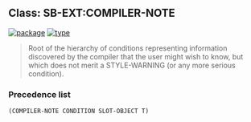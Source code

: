 ## Class: SB-EXT:COMPILER-NOTE
[![package](https://img.shields.io/badge/Package-SB--EXT-5f9ea0.svg?style=social&colorA=999999)](../) [![type](https://img.shields.io/badge/Type-Class-5f9ea0.svg?style=social&colorA=999999)](../#class) 

> Root of the hierarchy of conditions representing information discovered
> by the compiler that the user might wish to know, but which does not merit
> a STYLE-WARNING (or any more serious condition).

### Precedence list
```
(COMPILER-NOTE CONDITION SLOT-OBJECT T)
```
